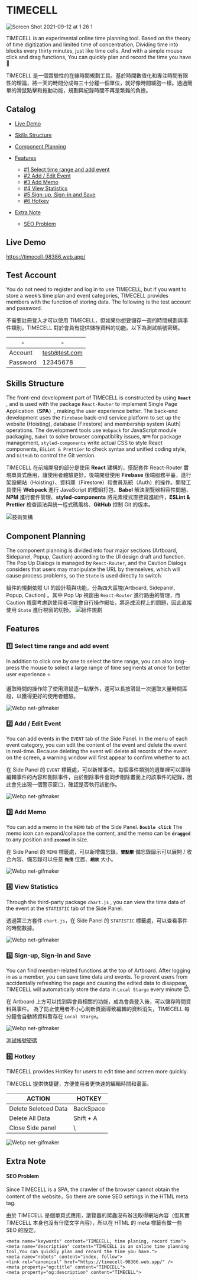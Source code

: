 # TIMECELL
![Screen Shot 2021-09-12 at 1 26 1](https://user-images.githubusercontent.com/75563062/132973346-c71a886f-3a85-4325-8da2-4d0affccdbad.png)

TIMECELL is an experimental online time planning tool. Based on the theory of time digitization and limited time of concentration, Dividing time into blocks every thirty minutes, just like time cells. And with a simple mouse click and drag functions, You can quickly plan and record the time you have 🌼

TIMECELL 是一個實驗性的在線時間規劃工具。基於時間數值化和專注時間有限性的理論，將一天的時間分成每三十分鐘一個單位，就好像時間細胞一樣。通過簡單的滑鼠點擊和拖動功能，規劃與紀錄時間不再是繁雜的負擔。
## Catalog
- [Live Demo](#live-demo)
- [Skills Structure](#skills-structure)
- [Component Planning](#component-planning)
- [Features](#features)

  - [#1 Select time range and add event](#1%EF%B8%8F⃣-select-time-range-and-add-event)
  - [#2 Add / Edit Event](#2%EF%B8%8F⃣-add--edit-event)
  - [#3 Add Memo](#3%EF%B8%8F⃣-add-memo)
  - [#4 View Statistics](#4%EF%B8%8F⃣-view-statistics)
  - [#5 Sign-up, Sign-in and Save](#5%EF%B8%8F⃣-sign-up-sign-in-and-save)
  - [#6 Hotkey](#6%EF%B8%8F⃣-hotkey)
- [Extra Note](#extra-note)

  - [SEO Problem](#seo-problem)

## Live Demo
https://timecell-98386.web.app/

## Test Account
You do not need to register and log in to use TIMECELL, but if you want to store a week’s time plan and event categories, TIMECELL provides members with the function of storing data. The following is the test account and password.

不需要註冊登入才可以使用 TIMECELL，但如果你想要儲存一週的時間規劃與事件類別，TIMECELL 對於會員有提供儲存資料的功能。以下為測試帳號密碼。

| - | - |
| -------- | -------- |
| Account | test@test.com |
| Password | 12345678 |

## Skills Structure
The front-end development part of TIMECELL is constructed by using **`React`** , and is used with the package `React-Router` to implement Single Page Application（**SPA**）, making the user experience better. The back-end development uses the `Firebase` back-end service platform to set up the website (Hoisting), database (Firestore) and membership system (Auth) operations. The development tools use `Webpack` for JavaScript module packaging, `Babel` to solve browser compatibility issues, `NPM` for package management, `styled-components` write actual CSS to style React components, `ESLint & Prettier` to check syntax and unified coding style, and `GitHub` to control the Git version.

TIMECELL 在前端開發的部分是使用 **React** 建構的，搭配套件 React-Router 實現單頁式應用，讓使用者體驗更好。後端開發使用 **Firebase** 後端服務平臺，進行架設網站（Hoisting）、資料庫（Firestore）和會員系統（Auth）的操作。開發工具使用 **Webpack** 進行 JavaScript 的模組打包、**Babel** 解決瀏覽器相容性問題、**NPM** 進行套件管理、**styled-components** 將元素樣式直接寫進組件，**ESLint & Prettier** 檢查語法與統一程式碼風格、**GitHub** 控制 Git 的版本。

![技術架構](https://user-images.githubusercontent.com/75563062/132973445-1907a0e6-4ddc-45bf-9753-6e89b79c9030.png)

## Component Planning
The component planning is divided into four major sections (Artboard, Sidepanel, Popup, Caution) according to the UI design draft and function. The Pop Up Dialogs is managed by `React-Router`, and the Caution Dialogs considers that users may manipulate the URL by themselves, which will cause process problems, so the `State` is used directly to switch.

組件的規劃依照 UI 的設計稿與功能，分為四大區塊(Artboard, Sidepanel, Popup, Caution) 。其中 Pop Up 視窗由 `React-Router` 進行路由的管理，而 Caution 視窗考慮到使用者可能會自行操作網址，將造成流程上的問題，因此直接使用 `State` 進行視窗的切換。
![組件規劃](https://user-images.githubusercontent.com/75563062/132125102-72955bd3-20b0-4d75-b78f-e08f5b7bb817.png)


## Features
### 1️⃣ Select time range and add event
In addition to click one by one to select the time range, you can also long-press the mouse to select a large range of time segments at once for better user experience ⭐️

選取時間的操作除了使用滑鼠逐一點擊外，還可以長按滑鼠一次選取大量時間區段，以獲得更好的使用者體驗。

![Webp net-gifmaker](https://user-images.githubusercontent.com/75563062/132156297-75c19fa6-355d-49ce-9d49-952ccb7a0710.gif)

### 2️⃣ Add / Edit Event
You can add events in the `EVENT` tab of the Side Panel. In the menu of each event category, you can edit the content of the event and delete the event in real-time. Because deleting the event will delete all records of the event on the screen, a warning window will first appear to confirm whether to act.

在 Side Panel 的 `EVENT` 標籤處，可以新增事件。每個事件類別的選單裡可以即時編輯事件的內容和刪除事件，由於刪除事件會同步刪除畫面上的該事件的紀錄，因此會先出現一個警示窗口，確認是否執行該動作。

![Webp net-gifmaker](https://user-images.githubusercontent.com/75563062/132157631-9eb56a18-14d4-4e43-988e-394f3f0f58e3.gif)

### 3️⃣ Add Memo
You can add a memo in the `MEMO` tab of the Side Panel. **`Double click`** The memo icon can expand/collapse the content, and the memo can be **`dragged`** to any position and **`zoomed`** in size.

在 Side Panel 的 `MEMO` 標籤處，可以新增備忘錄。**`雙點擊`** 備忘錄圖示可以展開 / 收合內容、備忘錄可以任意 **`拖曳`** 位置、**`縮放`** 大小。

![Webp net-gifmaker](https://user-images.githubusercontent.com/75563062/132170111-4aa2f8ad-3173-4551-8330-a12efb53ad3e.gif)

### 4️⃣ View Statistics
Through the third-party package `chart.js` , you can view the time data of the event at the `STATISTIC` tab of the Side Panel.

透過第三方套件 `chart.js`，在 Side Panel 的 `STATISTIC` 標籤處，可以查看事件的時間數據。

![Webp net-gifmaker](https://user-images.githubusercontent.com/75563062/132171606-b0812c8c-66d8-43c7-b868-67a0b76df8a3.gif)

### 5️⃣ Sign-up, Sign-in and Save
You can find member-related functions at the top of Artboard. After logging in as a member, you can save time data and events.
To prevent users from accidentally refreshing the page and causing the edited data to disappear, TIMECELL will automatically store the data in `Local Starge` every minute 😇.

在 Artboard 上方可以找到與會員相關的功能，成為會員登入後，可以儲存時間資料與事件。 
為了防止使用者不小心刷新頁面導致編輯的資料消失，TIMECELL 每分鐘會自動將資料暫存在 `Local Starge`。

![Webp net-gifmaker](https://user-images.githubusercontent.com/75563062/132281058-a9db2727-ee28-4039-ac7b-061c583dbf5e.gif)

[測試帳號密碼](#test-account)

### 6️⃣ Hotkey
 TIMECELL provides HotKey for users to edit time and screen more quickly.
 
 TIMECELL 提供快捷鍵，方便使用者更快速的編輯時間和畫面。

| ACTION | HOTKEY |
| -------- | -------- |
| Delete Seletced Data | BackSpace |
| Delete All Data | Shift + A |
| Close Side panel | \ |

![Webp net-gifmaker](https://user-images.githubusercontent.com/75563062/132318662-4930dc94-11c2-4d6a-a06d-c2be732da961.gif)

  <!-- ### 7️⃣ RWD
 -->
 
## Extra Note

#### SEO Problem
Since TIMECELL is a SPA, the crawler of the browser cannot obtain the content of the website，So there are some SEO settings in the HTML meta tag.

由於 TIMECELL 是個單頁式應用，瀏覽器的爬蟲沒有辦法取得網站內容（但其實 TIMECELL 本身也沒有什麼文字內容），所以在 HTML 的 meta 標籤有做一些 SEO 的設定。

```
<meta name="keywords" content="TIMECELL, time planing, record time">
<meta name="description" content="TIMECELL is an online time planning tool,You can quickly plan and record the time you have.">
<meta name="robots" content="index, follow"> 
<link rel="canonical" href="https://timecell-98386.web.app/" />
<meta property="og:title" content="TIMECELL">
<meta property="og:description" content="TIMECELL">
```
<!-- #### base64
 -->
 
